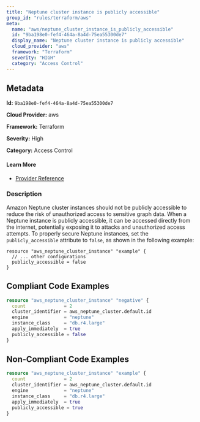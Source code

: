 ```yaml
---
title: "Neptune cluster instance is publicly accessible"
group_id: "rules/terraform/aws"
meta:
  name: "aws/neptune_cluster_instance_is_publicly_accessible"
  id: "9ba198e0-fef4-464a-8a4d-75ea55300de7"
  display_name: "Neptune cluster instance is publicly accessible"
  cloud_provider: "aws"
  framework: "Terraform"
  severity: "HIGH"
  category: "Access Control"
---
```

## Metadata

**Id:** `9ba198e0-fef4-464a-8a4d-75ea55300de7`

**Cloud Provider:** aws

**Framework:** Terraform

**Severity:** High

**Category:** Access Control

#### Learn More

 - [Provider Reference](https://registry.terraform.io/providers/hashicorp/aws/latest/docs/resources/neptune_cluster_instance#publicly_accessible)

### Description

 Amazon Neptune cluster instances should not be publicly accessible to reduce the risk of unauthorized access to sensitive graph data. When a Neptune instance is publicly accessible, it can be accessed directly from the internet, potentially exposing it to attacks and unauthorized access attempts. To properly secure Neptune instances, set the `publicly_accessible` attribute to `false`, as shown in the following example: 
```
resource "aws_neptune_cluster_instance" "example" {
  // ... other configurations
  publicly_accessible = false
}
```


## Compliant Code Examples
```terraform
resource "aws_neptune_cluster_instance" "negative" {
  count              = 2
  cluster_identifier = aws_neptune_cluster.default.id
  engine             = "neptune"
  instance_class     = "db.r4.large"
  apply_immediately  = true
  publicly_accessible = false
}

```
## Non-Compliant Code Examples
```terraform
resource "aws_neptune_cluster_instance" "example" {
  count              = 2
  cluster_identifier = aws_neptune_cluster.default.id
  engine             = "neptune"
  instance_class     = "db.r4.large"
  apply_immediately  = true
  publicly_accessible = true
}

```